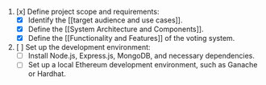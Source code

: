 1.  [x] Define project scope and requirements:
	- [x] Identify the [[target audience and use cases]].
	- [x] Define the [[System Architecture and Components]].
	- [x] Define the [[Functionality and Features]] of the voting system.
2.  [ ] Set up the development environment:
	- [ ] Install Node.js, Express.js, MongoDB, and necessary dependencies.
	- [ ] Set up a local Ethereum development environment, such as Ganache or Hardhat.